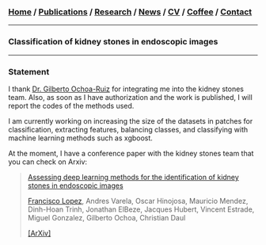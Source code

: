 ###  [Home](/index) / [Publications](/publications) / [Research](/research) / [News](/news) / [CV](/brief_cv) / [Coffee](/coffee) / [Contact](/contact)
---

### Classification of kidney stones in endoscopic images


---

### Statement

I thank [Dr. Gilberto Ochoa-Ruiz](https://gda.itesm.mx/faculty/en/professors/gilberto-ochoa-ruiz) for integrating me into the kidney stones team. Also, as soon as I have authorization and the work is published, I will report the codes of the methods used.

 I am currently working on increasing the size of the datasets in patches for classification, extracting features, balancing classes, and classifying with machine learning methods such as xgboost. 


At the moment, I have a conference paper with the kidney stones team that you can check on Arxiv:

> [Assessing deep learning methods for the identification of kidney stones in endoscopic images](https://arxiv.org/abs/2103.01146)
>
> [Francisco Lopez](https://scholar.google.es/citations?user=IlG06bYAAAAJ&hl=es), Andres Varela, Oscar Hinojosa, Mauricio Mendez, Dinh-Hoan Trinh, Jonathan ElBeze, Jacques Hubert, Vincent Estrade, Miguel Gonzalez, Gilberto Ochoa, Christian Daul
>
> [[ArXiv]](https://arxiv.org/abs/2103.01146)
